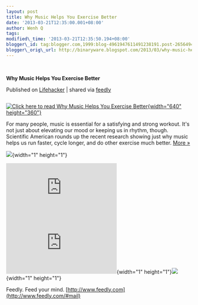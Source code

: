 ```yaml
--- 
layout: post 
title: Why Music Helps You Exercise Better 
date: '2013-03-21T12:35:00.001+08:00' 
author: Wenh Q
tags:
modified\_time: '2013-03-21T12:35:50.194+08:00' 
blogger\_id: tag:blogger.com,1999:blog-4961947611491238191.post-2656494154392794730
blogger\_orig\_url: http://binaryware.blogspot.com/2013/03/why-music-helps-you-exercise-better.html
---
```



 
<div class="article">

<div class="header">

**Why Music Helps You Exercise Better**

</div>

<div class="source">

Published on
[Lifehacker](http://feeds.gawker.com/~r/lifehacker/full/~3/WkqLgr3MNFU/why-music-helps-you-exercise-better)
| shared via [feedly](http://www.feedly.com)

</div>

<div>

<div style="float:left;padding-right:10px">

<div>

[![Click here to read Why Music Helps You Exercise
Better](http://img.gawkerassets.com/img/18i2vpk2b0pvxjpg/xlarge.jpg "Click here to read Why Music Helps You Exercise Better"){width="640"
height="360"}](http://lifehacker.com/5991528/why-music-helps-you-exercise-better "Click here to read Why Music Helps You Exercise Better")

</div>

</div>

For many people, music is essential for a satisfying and strong workout.
It's not just about elevating our mood or keeping us in rhythm, though.
Scientific American rounds up the recent research showing just why music
helps us run faster, cycle longer, and do other exercise much better.
[More »](http://lifehacker.com/5991528/why-music-helps-you-exercise-better "Click here to read more about Why Music Helps You Exercise Better")

![](http://lifehacker.feedsportal.com/c/34977/f/647165/s/29caa2c4/mf.gif){width="1"
height="1"}



[![](http://da.feedsportal.com/r/161393683064/u/49/f/647165/c/34977/s/29caa2c4/a2.img)](http://da.feedsportal.com/r/161393683064/u/49/f/647165/c/34977/s/29caa2c4/a2.htm)![](http://pi.feedsportal.com/r/161393683064/u/49/f/647165/c/34977/s/29caa2c4/a2t.img){width="1"
height="1"}![](http://feeds.feedburner.com/~r/lifehacker/full/~4/WkqLgr3MNFU){width="1"
height="1"}

</div>




</div>

<div class="footer">

Feedly. Feed your mind.
[http://www.feedly.com](http://www.feedly.com/#mail)

</div>

